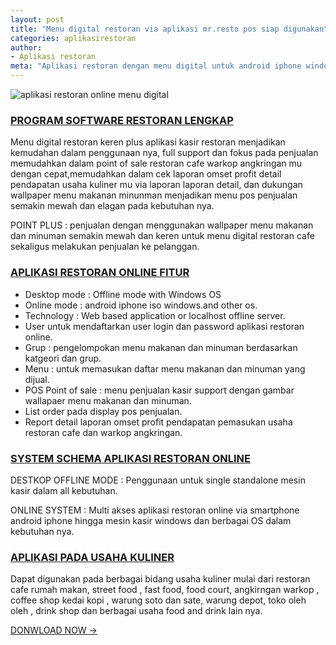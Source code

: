 ```yaml
---
layout: post
title: "Menu digital restoran via aplikasi mr.resto pos siap digunakan"
categories: aplikasirestoran
author:
- Aplikasi restoran
meta: "Aplikasi restoran dengan menu digital untuk android iphone windows fokus khusus untuk penjualan kasir restoran cafe rumah makan"
---
```

![aplikasi restoran online menu digital](https://mesinkasir.github.io/assets/img/8.%20order%20pos%20penjualan%2015.png)

### **[PROGRAM SOFTWARE RESTORAN LENGKAP](/aplikasirestoran/2020/04/01/mrestos.html)**

Menu digital restoran keren plus aplikasi kasir restoran menjadikan kemudahan dalam penggunaan nya, full support dan fokus pada penjualan memudahkan dalam point of sale restoran cafe warkop angkringan mu dengan cepat,memudahkan dalam cek laporan omset profit detail pendapatan usaha kuliner mu via laporan laporan detail, dan dukungan wallpaper menu makanan minunman menjadikan menu pos penjualan semakin mewah dan elagan pada kebutuhan nya.

POINT PLUS : penjualan dengan menggunakan wallpaper menu makanan dan minuman semakin mewah dan keren untuk menu digital restoran cafe sekaligus melakukan penjualan ke pelanggan.

### **[APLIKASI RESTORAN ONLINE FITUR](/aplikasirestoran/2020/04/01/mrestos.html)**

- Desktop mode : Offline mode with Windows OS
- Online mode : android iphone iso windows.and other os.
- Technology : Web based application or localhost offline server.
- User untuk mendaftarkan user login dan password aplikasi restoran online.
- Grup : pengelompokan menu makanan dan minuman berdasarkan katgeori dan grup.
- Menu : untuk memasukan daftar menu makanan dan minuman yang dijual.
- POS Point of sale : menu penjualan kasir support dengan gambar wallapaer menu makanan dan minuman.
- List order pada display pos penjualan.
- Report detail laporan omset profit pendapatan pemasukan usaha restoran cafe dan warkop angkringan.

### **[SYSTEM SCHEMA APLIKASI RESTORAN ONLINE](/aplikasirestoran/2020/04/01/mrestos.html)**

DESTKOP OFFLINE MODE : Penggunaan untuk single standalone mesin kasir dalam all kebutuhan.

ONLINE SYSTEM : Multi akses aplikasi restoran online via smartphone android iphone hingga mesin kasir windows dan berbagai OS dalam kebutuhan nya.

### **[APLIKASI PADA USAHA KULINER](/aplikasirestoran/2020/04/01/mrestos.html)**

Dapat digunakan pada berbagai bidang usaha kuliner mulai dari restoran cafe rumah makan, street food , fast food, food court, angkirngan warkop , coffee shop kedai kopi , warung soto dan sate, warung depot, toko oleh oleh , drink shop dan berbagai usaha food and drink lain nya.

[DONWLOAD NOW →](https://mesinkasir.github.io/e-catalog/MR.RESTO%20POS.pdf)